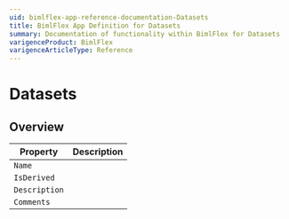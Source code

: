 ```yaml
---
uid: bimlflex-app-reference-documentation-Datasets
title: BimlFlex App Definition for Datasets
summary: Documentation of functionality within BimlFlex for Datasets
varigenceProduct: BimlFlex
varigenceArticleType: Reference
---
```


# Datasets



## Overview
  
| Property | Description |
| --------- | ----------- |
|`Name` | |
|`IsDerived` | |
|`Description` | |
|`Comments` | |
